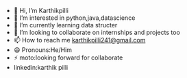 - 👋 Hi, I’m Karthikpilli
- 👀 I’m interested in python,java,datascience
- 🌱 I’m currently learning data structer
- 💞️ I’m looking to collaborate on internships and projects too
- 📫 How to reach me karthikpilli241@gmail.com
- 😄 Pronouns:He/Him
- ⚡ moto:looking forward for collaborate
- linkedin:karthik pilli
